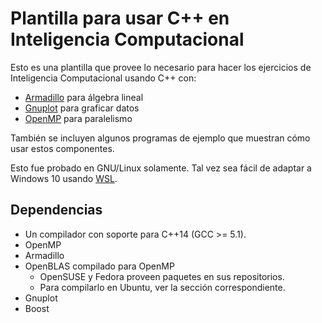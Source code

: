 # Plantilla para usar C++ en Inteligencia Computacional

Esto es una plantilla que provee lo necesario para hacer los ejercicios de Inteligencia Computacional usando C++ con:

* [Armadillo](http://arma.sourceforge.net/) para álgebra lineal
* [Gnuplot](http://www.gnuplot.info/) para graficar datos
* [OpenMP](http://bisqwit.iki.fi/story/howto/openmp/) para paralelismo

También se incluyen algunos programas de ejemplo que muestran cómo usar estos componentes.

Esto fue probado en GNU/Linux solamente. Tal vez sea fácil de adaptar a Windows 10 usando [WSL](https://msdn.microsoft.com/en-us/commandline/wsl/about).

## Dependencias

* Un compilador con soporte para C++14 (GCC >= 5.1).
* OpenMP
* Armadillo
* OpenBLAS compilado para OpenMP
    * OpenSUSE y Fedora proveen paquetes en sus repositorios.
    * Para compilarlo en Ubuntu, ver la sección correspondiente.
* Gnuplot
* Boost

